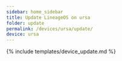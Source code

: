 ```yaml
---
sidebar: home_sidebar
title: Update LineageOS on ursa
folder: update
permalink: /devices/ursa/update/
device: ursa
---
```

{% include templates/device_update.md %}
